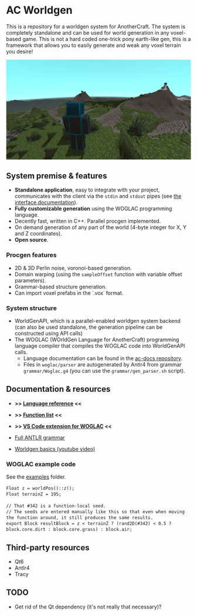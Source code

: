 # AC Worldgen
This is a repository for a worldgen system for AnotherCraft. The system is completely standalone and can be used for world generation in any voxel-based game. This is not a hard coded one-trick pony earth-like gen, this is a framework that allows you to easily generate and weak any voxel terrain you desire!

![](img/4.png)

## System premise & features
* **Standalone application**, easy to integrate with your project, communicates with the client via the `stdin` and `stdout` pipes (see [the interface documentation](docs/app_interface.md)).
* **Fully customizable generation** using the WOGLAC programming language.
* Decently fast, written in C++. Parallel procgen implemented.
* On demand generation of any part of the world (4-byte integer for X, Y and Z coordinates). 
* **Open source**.

### Procgen features
* 2D & 3D Perlin noise, voronoi-based generation.
* Domain warping (using the `sampleOffset` function with variable offset parameters).
* Grammar-based structure generation.
* Can import voxel prefabs in the ˙.vox˙ format.

### System structure
* WorldGenAPI, which is a parallel-enabled worldgen system backend (can also be used standalone, the generation pipeline can be constructed using API calls)
* The WOGLAC (WOrldGen Language for AnotherCraft) programming language compiler that compiles the WOGLAC code into WorldGenAPI calls.
  * Language documentation can be found in the [ac-docs repository](https://github.com/AnotherCraft/ac-docs/tree/master/woglac).
  * Files in `woglac/parser` are autogenerated by Antlr4 from grammar `grammar/Woglac.g4` (you can use the `grammar/gen_parser.sh` script).
  
## Documentation & resources
* **>> [Language reference](docs/language_reference.md) <<**
* **>> [Function list](docs/function_list.md) <<**
* **>> [VS Code extension for WOGLAC](https://github.com/AnotherCraft/ac-woglac-vscode) <<**


* [Full ANTLR grammar](grammar/Woglac.g4)
* [Worldgen basics (youtube video)](https://www.youtube.com/watch?v=yqHEID7LIU4)

### WOGLAC example code
See the [examples](examples) folder.
```WOGLAC
Float z = worldPos()::z();
Float terrainZ = 195;

// That #342 is a function-local seed.
// The seeds are entered manually like this so that even when moving the function around, it still produces the same results. 
export Block resultBlock = z < terrainZ ? (rand2D(#342) < 0.5 ? block.core.dirt : block.core.grass) : block.air;
```

## Third-party resources
* Qt6
* Antlr4
* Tracy

## TODO
* Get rid of the Qt dependency (it's not really that necessary)?